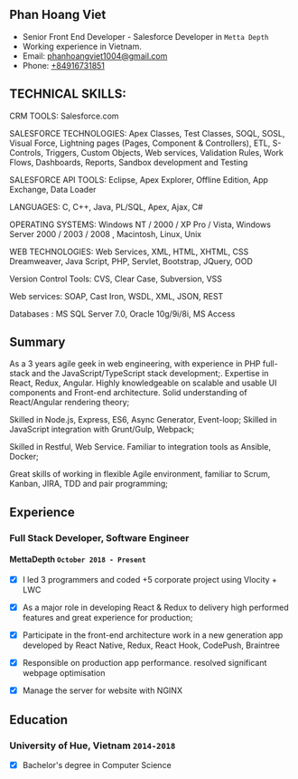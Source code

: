 ## Phan Hoang Viet

* Senior Front End Developer - Salesforce Developer in `Metta Depth`
* Working experience in Vietnam.
* Email: [phanhoangviet1004@gmail.com](phanhoangviet1004@gmail.com)
* Phone: [+84916731851](+84916731851)

## TECHNICAL SKILLS:

CRM TOOLS: Salesforce.com

SALESFORCE TECHNOLOGIES: Apex Classes, Test Classes, SOQL, SOSL, Visual Force, Lightning pages (Pages, Component & Controllers), ETL, S-Controls, Triggers, Custom Objects, Web services, Validation Rules, Work Flows, Dashboards, Reports, Sandbox development and Testing

SALESFORCE API TOOLS: Eclipse, Apex Explorer, Offline Edition, App Exchange, Data Loader

LANGUAGES: C, C++, Java, PL/SQL, Apex, Ajax, C#

OPERATING SYSTEMS: Windows NT / 2000 / XP Pro / Vista, Windows Server 2000 / 2003 / 2008 , Macintosh, Linux, Unix

WEB TECHNOLOGIES: Web Services, XML, HTML, XHTML, CSS Dreamweaver, Java Script, PHP, Servlet, Bootstrap, JQuery, OOD

Version Control Tools: CVS, Clear Case, Subversion, VSS

Web services: SOAP, Cast Iron, WSDL, XML, JSON, REST

Databases : MS SQL Server 7.0, Oracle 10g/9i/8i, MS Access


## Summary

As a 3 years agile geek in web engineering, with experience in PHP full-stack and the JavaScript/TypeScript stack development;.
Expertise in React, Redux, Angular. Highly knowledgeable on scalable and usable UI components and Front-end architecture. Solid understanding of React/Angular rendering theory;

Skilled in Node.js, Express, ES6, Async Generator, Event-loop; Skilled in JavaScript integration with Grunt/Gulp, Webpack;

Skilled in Restful, Web Service. Familiar to integration tools as Ansible, Docker;

Great skills of working in flexible Agile environment, familiar to Scrum, Kanban, JIRA, TDD and pair programming;


## Experience

### **Full Stack Developer, Software Engineer**
#### MettaDepth `October 2018 - Present`
- [x] I led 3 programmers and coded +5 corporate project using Vlocity + LWC
- [x] As a major role in developing React & Redux to delivery high performed features and great experience for production;
- [x] Participate in the front-end architecture work in a new generation app developed by React Native, Redux, React Hook, CodePush, Braintree 
- [x] Responsible on production app performance. resolved significant webpage optimisation
- [x] Manage the server for website with NGINX


## Education

### University of Hue, Vietnam `2014-2018`
- [x] Bachelor's degree in Computer Science
